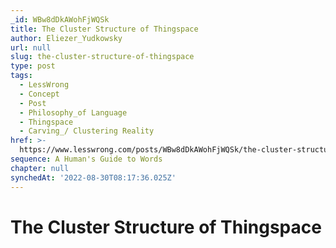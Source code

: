 ```yaml
---
_id: WBw8dDkAWohFjWQSk
title: The Cluster Structure of Thingspace
author: Eliezer_Yudkowsky
url: null
slug: the-cluster-structure-of-thingspace
type: post
tags:
  - LessWrong
  - Concept
  - Post
  - Philosophy_of Language
  - Thingspace
  - Carving_/ Clustering Reality
href: >-
  https://www.lesswrong.com/posts/WBw8dDkAWohFjWQSk/the-cluster-structure-of-thingspace
sequence: A Human's Guide to Words
chapter: null
synchedAt: '2022-08-30T08:17:36.025Z'
---
```

# The Cluster Structure of Thingspace

